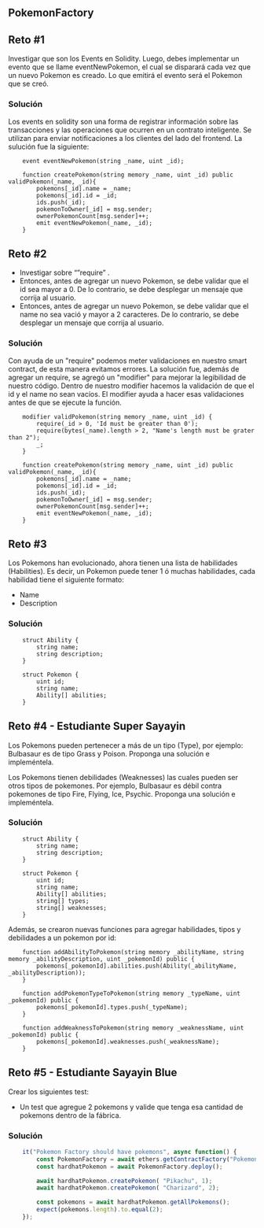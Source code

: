 ## PokemonFactory

## Reto #1
Investigar que son los Events en Solidity. Luego, debes implementar un evento que se llame eventNewPokemon, el cual se disparará cada vez que un nuevo Pokemon es creado.  Lo que emitirá el evento será el Pokemon que se creó. 

### Solución
Los events en solidity son una forma de registrar información sobre las transacciones y las operaciones que ocurren en un contrato inteligente. Se utilizan para enviar notificaciones a los clientes del lado del frontend. La sulución fue la siguiente: 
```solidity
    event eventNewPokemon(string _name, uint _id);

    function createPokemon(string memory _name, uint _id) public validPokemon(_name, _id){
        pokemons[_id].name = _name;
        pokemons[_id].id = _id;
        ids.push(_id);
        pokemonToOwner[_id] = msg.sender;
        ownerPokemonCount[msg.sender]++;
        emit eventNewPokemon(_name, _id);
    }
```

## Reto #2

- Investigar sobre “”require” .
- Entonces, antes de agregar un nuevo Pokemon,  se debe validar que el id sea mayor a 0. De lo contrario, se debe desplegar un mensaje que corrija al usuario.
- Entonces, antes de agregar un nuevo Pokemon,  se debe validar que el name no sea vació y mayor a 2 caracteres. De lo contrario, se debe desplegar un mensaje que corrija al usuario.

### Solución
Con ayuda de un "require" podemos meter validaciones en nuestro smart contract, de esta manera evitamos errores. 
La solución fue, además de agregar un require, se agregó un "modifier" para mejorar la legibilidad de nuestro código. Dentro de nuestro modifier hacemos la validación de que el id y el name no sean vacíos. El modifier ayuda a hacer esas validaciones antes de que se ejecute la función. 

```solidity
    modifier validPokemon(string memory _name, uint _id) {
        require(_id > 0, 'Id must be greater than 0');
        require(bytes(_name).length > 2, "Name's length must be grater than 2");
        _;
    }

    function createPokemon(string memory _name, uint _id) public validPokemon(_name, _id){
        pokemons[_id].name = _name;
        pokemons[_id].id = _id;
        ids.push(_id);
        pokemonToOwner[_id] = msg.sender;
        ownerPokemonCount[msg.sender]++;
        emit eventNewPokemon(_name, _id);
    }
```


## Reto #3
Los Pokemons han evolucionado, ahora tienen una lista de habilidades (Habilities). Es decir, un Pokemon puede tener 1 ó muchas habilidades, cada habilidad tiene el siguiente formato:
- Name
- Description 

### Solución 
```solidity
    struct Ability {
        string name;
        string description;
    }
    
    struct Pokemon {
        uint id;
        string name;
        Ability[] abilities;
    }
```


## Reto #4 - Estudiante Super Sayayin
Los Pokemons  pueden pertenecer a más de un tipo (Type), por ejemplo: Bulbasaur es de tipo Grass y Poison. Proponga una solución e impleméntela. 

Los Pokemons  tienen debilidades (Weaknesses) las cuales pueden ser otros tipos de pokemones. Por ejemplo,  Bulbasaur es débil contra pokemones de tipo Fire, Flying, Ice, Psychic. Proponga una solución e impleméntela.

### Solución 
```solidity
    struct Ability {
        string name;
        string description;
    }
    
    struct Pokemon {
        uint id;
        string name;
        Ability[] abilities;
        string[] types;
        string[] weaknesses;
    }
```

Además, se crearon nuevas funciones para agregar habilidades, tipos y debilidades a un pokemon por id: 
```solidity
    function addAbilityToPokemon(string memory _abilityName, string memory _abilityDescription, uint _pokemonId) public {
        pokemons[_pokemonId].abilities.push(Ability(_abilityName, _abilityDescription));
    }

    function addPokemonTypeToPokemon(string memory _typeName, uint _pokemonId) public {
        pokemons[_pokemonId].types.push(_typeName);
    }

    function addWeaknessToPokemon(string memory _weaknessName, uint _pokemonId) public {
        pokemons[_pokemonId].weaknesses.push(_weaknessName);
    }    
```

 
## Reto #5 - Estudiante Sayayin Blue
Crear los siguientes test:

- Un test que agregue 2 pokemons y valide que tenga esa cantidad de pokemons dentro de la fábrica.

### Solución 
```javascript
    it("Pokemon Factory should have pokemons", async function() {
        const PokemonFactory = await ethers.getContractFactory("PokemonFactory");
        const hardhatPokemon = await PokemonFactory.deploy();

        await hardhatPokemon.createPokemon( "Pikachu", 1);
        await hardhatPokemon.createPokemon( "Charizard", 2);

        const pokemons = await hardhatPokemon.getAllPokemons();
        expect(pokemons.length).to.equal(2);
    });
```